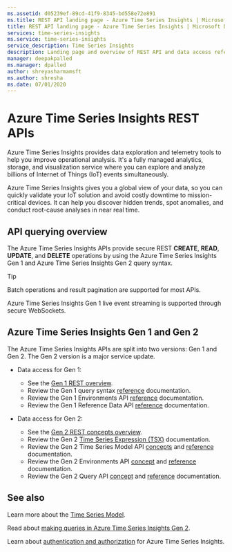 ```yaml
---
ms.assetid: d05239ef-89cd-41f9-8345-bd558e72e891
ms.title: REST API landing page - Azure Time Series Insights | Microsoft Docs
title: REST API landing page - Azure Time Series Insights | Microsoft Docs
services: time-series-insights
ms.service: time-series-insights
service_description: Time Series Insights
description: Landing page and overview of REST API and data access reference documentation for Azure Time Series Insights.
manager: deepakpalled
ms.manager: dpalled
author: shreyasharmamsft
ms.author: shresha
ms.date: 07/01/2020
---
```


# Azure Time Series Insights REST APIs

Azure Time Series Insights provides data exploration and telemetry tools to help you improve operational analysis. It's a fully managed analytics, storage, and visualization service where you can explore and analyze billions of Internet of Things (IoT) events simultaneously.

Azure Time Series Insights gives you a global view of your data, so you can quickly validate your IoT solution and avoid costly downtime to mission-critical devices. It can help you discover hidden trends, spot anomalies, and conduct root-cause analyses in near real time.  

## API querying overview

The Azure Time Series Insights APIs provide secure REST **CREATE**, **READ**, **UPDATE**, and **DELETE** operations by using the Azure Time Series Insights Gen 1 and Azure Time Series Insights Gen 2 query syntax. 

> [!TIP]
> Batch operations and result pagination are supported for most APIs.

Azure Time Series Insights Gen 1 live event streaming is supported through secure WebSockets.

## Azure Time Series Insights Gen 1 and Gen 2

The Azure Time Series Insights APIs are split into two versions: Gen 1 and Gen 2. The Gen 2 version is a major service update.

* Data access for Gen 1:

    * See the [Gen 1 REST overview](ga.md).
    * Review the Gen 1 query syntax [reference](ga-query-syntax.md) documentation.
    * Review the Gen 1 Environments API [reference](ga-query-api.md) documentation.
    * Review the Gen 1 Reference Data API [reference](ga-reference-data-api.md) documentation.

* Data access for Gen 2:

    * See the [Gen 2 REST concepts overview](preview.md).
    * Review the Gen 2 [Time Series Expression (TSX)](preview.md#time-series-expression-and-syntax) documentation.
    * Review the Gen 2 Time Series Model API [concepts](preview.md#time-series-model-apis) and [reference](https://docs.microsoft.com/rest/api/time-series-insights/dataaccess(preview)/modelsettings) documentation.
    * Review the Gen 2 Environments API [concept](preview.md#preview-environments-apis) and [reference](https://docs.microsoft.com/rest/api/time-series-insights/management/environments) documentation.
    * Review the Gen 2 Query API [concept](preview.md#query-apis) and [reference](https://docs.microsoft.com/rest/api/time-series-insights/dataaccess(preview)/query) documentation.

## See also

Learn more about the [Time Series Model](https://docs.microsoft.com/azure/time-series-insights/time-series-insights-update-tsm).

Read about [making queries in Azure Time Series Insights Gen 2](https://docs.microsoft.com/azure/time-series-insights/time-series-insights-update-tsq).

Learn about [authentication and authorization](https://docs.microsoft.com/azure/time-series-insights/time-series-insights-authentication-and-authorization) for Azure Time Series Insights.